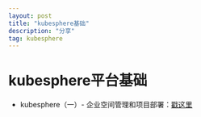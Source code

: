 ```yaml
---
layout: post
title: "kubesphere基础"
description: "分享"
tag: kubesphere
---
```


# kubesphere平台基础

- kubesphere（一）- 企业空间管理和项目部署：[戳这里](https://www.yuque.com/docs/share/0c5a3940-a362-4b02-9038-3373f930e238?#)

